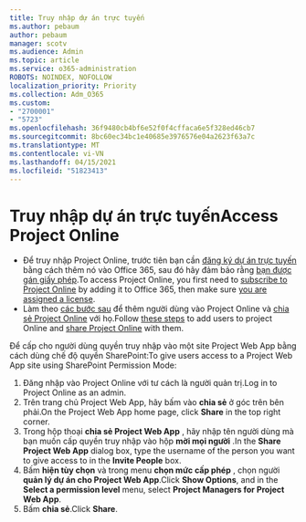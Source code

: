 ```yaml
---
title: Truy nhập dự án trực tuyến
ms.author: pebaum
author: pebaum
manager: scotv
ms.audience: Admin
ms.topic: article
ms.service: o365-administration
ROBOTS: NOINDEX, NOFOLLOW
localization_priority: Priority
ms.collection: Adm_O365
ms.custom:
- "2700001"
- "5723"
ms.openlocfilehash: 36f9480cb4bf6e52f0f4cffaca6e5f328ed46cb7
ms.sourcegitcommit: 8bc60ec34bc1e40685e3976576e04a2623f63a7c
ms.translationtype: MT
ms.contentlocale: vi-VN
ms.lasthandoff: 04/15/2021
ms.locfileid: "51823413"
---
```

# <a name="access-project-online"></a><span data-ttu-id="01010-102">Truy nhập dự án trực tuyến</span><span class="sxs-lookup"><span data-stu-id="01010-102">Access Project Online</span></span>

- <span data-ttu-id="01010-103">Để truy nhập Project Online, trước tiên bạn cần [đăng ký dự án trực tuyến](https://docs.microsoft.com/ProjectOnline/get-started-with-project-online) bằng cách thêm nó vào Office 365, sau đó hãy đảm bảo rằng [bạn được gán giấy phép](https://docs.microsoft.com/ProjectOnline/step-1-sign-up-for-project-online#next-make-sure-you-can-get-in).</span><span class="sxs-lookup"><span data-stu-id="01010-103">To access Project Online, you first need to [subscribe to Project Online](https://docs.microsoft.com/ProjectOnline/get-started-with-project-online) by adding it to Office 365, then make sure [you are assigned a license](https://docs.microsoft.com/ProjectOnline/step-1-sign-up-for-project-online#next-make-sure-you-can-get-in).</span></span>
- <span data-ttu-id="01010-104">Làm theo [các bước sau](https://docs.microsoft.com/ProjectOnline/step-2-add-people-to-project-online) để thêm người dùng vào Project Online và [chia sẻ Project Online](https://docs.microsoft.com/ProjectOnline/step-2-add-people-to-project-online#4-finally-share-project-online-with-the-people-you-added) với họ.</span><span class="sxs-lookup"><span data-stu-id="01010-104">Follow [these steps](https://docs.microsoft.com/ProjectOnline/step-2-add-people-to-project-online) to add users to project Online and [share Project Online](https://docs.microsoft.com/ProjectOnline/step-2-add-people-to-project-online#4-finally-share-project-online-with-the-people-you-added) with them.</span></span>

<span data-ttu-id="01010-105">Để cấp cho người dùng quyền truy nhập vào một site Project Web App bằng cách dùng chế độ quyền SharePoint:</span><span class="sxs-lookup"><span data-stu-id="01010-105">To give users access to a Project Web App site using SharePoint Permission Mode:</span></span>

1. <span data-ttu-id="01010-106">Đăng nhập vào Project Online với tư cách là người quản trị.</span><span class="sxs-lookup"><span data-stu-id="01010-106">Log in to Project Online as an admin.</span></span>
2. <span data-ttu-id="01010-107">Trên trang chủ Project Web App, hãy bấm vào **chia sẻ** ở góc trên bên phải.</span><span class="sxs-lookup"><span data-stu-id="01010-107">On the Project Web App home page, click **Share** in the top right corner.</span></span>
3. <span data-ttu-id="01010-108">Trong hộp thoại **chia sẻ Project Web App** , hãy nhập tên người dùng mà bạn muốn cấp quyền truy nhập vào hộp **mời mọi người** .</span><span class="sxs-lookup"><span data-stu-id="01010-108">In the **Share Project Web App** dialog box, type the username of the person you want to give access to in the **Invite People** box.</span></span>
4. <span data-ttu-id="01010-109">Bấm **hiện tùy chọn** và trong menu **chọn mức cấp phép** , chọn người **quản lý dự án cho Project Web App**.</span><span class="sxs-lookup"><span data-stu-id="01010-109">Click **Show Options**, and in the **Select a permission level** menu, select **Project Managers for Project Web App**.</span></span>
5. <span data-ttu-id="01010-110">Bấm **chia sẻ**.</span><span class="sxs-lookup"><span data-stu-id="01010-110">Click **Share**.</span></span>
